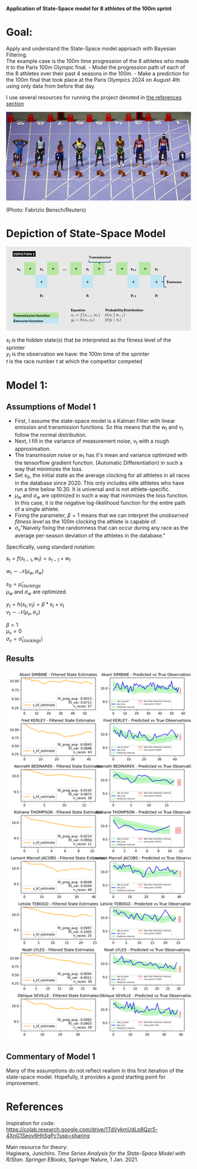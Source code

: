 **Application of State-Space model for 8 athletes of the 100m sprint**

# Goal:

Apply and understand the State-Space model approach with Bayesian Filtering.\
The example case is the 100m time progression of the 8 athletes who made it to the Paris 100m Olympic final. - Model the progression path of each of the 8 athletes over their past 4 seasons in the 100m. - Make a prediction for the 100m final that took place at the Paris Olympics 2024 on August 4th using only data from before that day.

I use several resources for running the project denoted in [the references section](#References)

![Fabrizio Bensch/Reuters](https://github.com/V-Mitch/track_ssm/blob/master/start_100m.jpg)

(Photo: Fabrizio Bensch/Reuters)

# Depiction of State-Space Model

![](https://github.com/V-Mitch/track_ssm/blob/master/depiction_1.png)

$s_t$ is the hidden state(s) that be interpreted as the fitness level of the sprinter\
$y_t$ is the observation we have: the 100m time of the sprinter\
$t$ is the race number $t$ at which the competitor competed

# Model 1:

## Assumptions of Model 1

-   First, I assume the state-space model is a Kalman Filter with linear emission and transmission functions. So this means that the $w_t$ and $v_t$ follow the normal distribution.
-   Next, I fill in the variance of measurement noise, $v_t$ with a rough approximation.
-   The transmission noise or $w_t$ has it's mean and variance optimized with the tensorflow gradient function. (Automatic Differentiation) in such a way that minimizes the loss.
-   Set $s_0$, the initial state as the average clocking for all athletes in all races in the database since 2020. This only includes elite athletes who have run a time below 10.30. It is universal and is not athlete-specific.
-   $\mu_w$ and $\sigma_w$ are optimized in such a way that minimizes the loss function. In this case, it is the negative log-likelihood function for the entire path of a single athlete.
-   Fixing the parameter, $\beta = 1$ means that we can interpret the *unobserved fitness level* as the 100m clocking the athlete is capable of.
-   $\sigma_v$"Naively fixing the randomness that can occur during any race as the average per-season deviation of the athletes in the database."

Specifically, using standard notation:

$s_t = f(s_{t-1},w_t) = s_{t-1} + w_t$

$w_t \sim \mathcal{N}(\mu_{w}, \sigma_{w})$

$s_0 = \hat{\mu}_{clockings}$\
$\mu_w$ and $\sigma_w$ are optimized.

$y_t = h(s_t, v_t) = \beta * s_t + v_t$\
$v_t \sim \mathcal{N}(\mu_{v}, \sigma_{v})$

$\beta = 1$\
$\mu_v = 0$\
$\sigma_v = \hat{\sigma}_{clockings}$\

## Results

![](https://github.com/V-Mitch/track_ssm/blob/master/competitor_kalman_plots.png)

## Commentary of Model 1
  
Many of the assumptions do not reflect realism in this first iteration of the state-space model. Hopefully, it provides a good starting point for improvement.

# References 

Inspiration for code:\
<https://colab.research.google.com/drive/1TdVykmUdLp8Qzr5-4XnG1Seov6HhSgPc?usp=sharing>

Main resource for theory:\
Hagiwara, Junichiro. *Time Series Analysis for the State-Space Model with R/Stan. Springer EBooks*, Springer Nature, 1 Jan. 2021.
